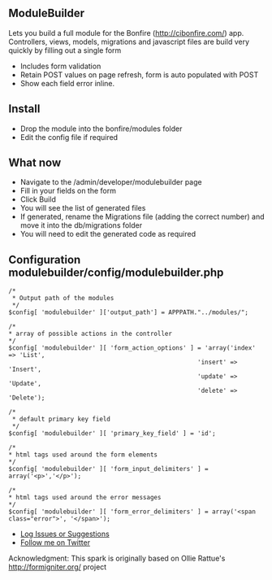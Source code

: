 ## ModuleBuilder

Lets you build a full module for the Bonfire (http://cibonfire.com/) app. Controllers, views, models, migrations and javascript files are build very quickly by filling out a single form

- Includes form validation
- Retain POST values on page refresh, form is auto populated with POST
- Show each field error inline.

## Install

- Drop the module into the bonfire/modules folder
- Edit the config file if required

## What now
- Navigate to the /admin/developer/modulebuilder page
- Fill in your fields on the form
- Click Build
- You will see the list of generated files
- If generated, rename the Migrations file (adding the correct number) and move it into the db/migrations folder
- You will need to edit the generated code as required

## Configuration modulebuilder/config/modulebuilder.php

	/*
	 * Output path of the modules
	 */
	$config[ 'modulebuilder' ]['output_path'] = APPPATH."../modules/";

    /*
    * array of possible actions in the controller
    */
    $config[ 'modulebuilder' ][ 'form_action_options' ] = 'array('index' => 'List', 
														'insert' => 'Insert', 
														'update' => 'Update', 
														'delete' => 'Delete');
	
	/*
	 * default primary key field
	 */
	$config[ 'modulebuilder' ][ 'primary_key_field' ] = 'id';

    /*
    * html tags used around the form elements
    */
	$config[ 'modulebuilder' ][ 'form_input_delimiters' ] = array('<p>','</p>');

    /*
    * html tags used around the error messages
    */
	$config[ 'modulebuilder' ][ 'form_error_delimiters' ] = array('<span class="error">', '</span>');



- [Log Issues or Suggestions](https://github.com/seandowney/bonfire_modulebuilder/issues)
- [Follow me on Twitter](http://twitter.com/downey_sean)


Acknowledgment: This spark is originally based on Ollie Rattue's http://formigniter.org/ project